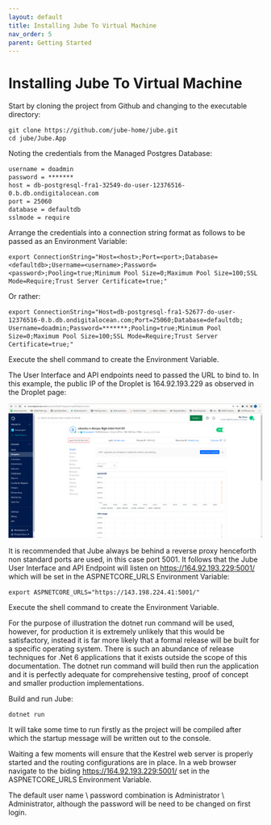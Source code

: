 ```yaml
---
layout: default
title: Installing Jube To Virtual Machine
nav_order: 5
parent: Getting Started
---
```


# Installing Jube To Virtual Machine

Start by cloning the project from Github and changing to the executable directory:

```shell
git clone https://github.com/jube-home/jube.git
cd jube/Jube.App
```

Noting the credentials from the Managed Postgres Database:

```text
username = doadmin
password = *******
host = db-postgresql-fra1-32549-do-user-12376516-0.b.db.ondigitalocean.com
port = 25060
database = defaultdb
sslmode = require
```

Arrange the credentials into a connection string format as follows to be passed as an Environment Variable:

```shell
export ConnectionString="Host=<host>;Port=<port>;Database=<defaultdb>;Username=<username>;Password=<password>;Pooling=true;Minimum Pool Size=0;Maximum Pool Size=100;SSL Mode=Require;Trust Server Certificate=true;"
```

Or rather:

```shell
export ConnectionString="Host=db-postgresql-fra1-52677-do-user-12376516-0.b.db.ondigitalocean.com;Port=25060;Database=defaultdb; Username=doadmin;Password=*******;Pooling=true;Minimum Pool Size=0;Maximum Pool Size=100;SSL Mode=Require;Trust Server Certificate=true;"
```

Execute the shell command to create the Environment Variable.

The User Interface and API endpoints need to passed the URL to bind to.  In this example, the public IP of the Droplet is 164.92.193.229 as observed in the Droplet page:

![Image](LocationOfPublicIP.png)

It is recommended that Jube always be behind a reverse proxy henceforth non standard ports are used,  in this case port 5001.  It follows that the Jube User Interface and API Endpoint will listen on https://164.92.193.229:5001/ which will be set in the ASPNETCORE_URLS Environment Variable:

```shell
export ASPNETCORE_URLS="https://143.198.224.41:5001/"
```

Execute the shell command to create the Environment Variable.

For the purpose of illustration the dotnet run command will be used, however, for production it is extremely unlikely that this would be satisfactory,  instead it is far more likely that a formal release will be built for a specific operating system.  There is such an abundance of release techniques for .Net 6 applications that it exists outside the scope of this documentation.  The dotnet run command will build then run the application and it is perfectly adequate for comprehensive testing, proof of concept and smaller production implementations.  

Build and run Jube:

```shell
dotnet run
```

It will take some time to run firstly as the project will be compiled after which the startup message will be written out to the console.

Waiting a few moments will ensure that the Kestrel web server is properly started and the routing configurations are in place.  In a web browser navigate to the biding https://164.92.193.229:5001/ set in the ASPNETCORE_URLS Environment Variable.

The default user name \ password combination is Administrator \ Administrator,  although the password will be need to be changed on first login.